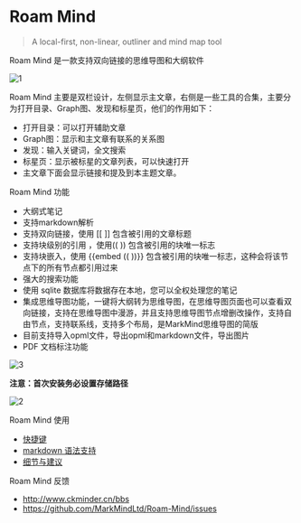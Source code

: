 # Roam Mind

> A local-first, non-linear, outliner and mind map tool

Roam Mind 是一款支持双向链接的思维导图和大纲软件

![1](https://user-images.githubusercontent.com/18719494/117800219-7d72c480-b285-11eb-8b9e-32b94a729c22.png)


Roam Mind 主要是双栏设计，左侧显示主文章，右侧是一些工具的合集，主要分为打开目录、Graph图、发现和标星页，他们的作用如下：

- 打开目录：可以打开辅助文章
- Graph图：显示和主文章有联系的关系图
- 发现：输入关键词，全文搜索
- 标星页：显示被标星的文章列表，可以快速打开
- 主文章下面会显示链接和提及到本主题文章。

Roam Mind 功能

- 大纲式笔记
- 支持markdown解析
- 支持双向链接，使用 [[   ]] 包含被引用的文章标题
- 支持块级别的引用 ，使用((  )) 包含被引用的块唯一标志
- 支持块嵌入，使用 {{embed ((  ))}} 包含被引用的块唯一标志，这种会将该节点下的所有节点都引用过来
- 强大的搜索功能
- 使用 sqlite 数据库将数据存在本地，您可以全权处理您的笔记
- 集成思维导图功能，一键将大纲转为思维导图，在思维导图页面也可以查看双向链接，支持在思维导图中漫游，并且支持思维导图节点增删改操作，支持自由节点，支持联系线，支持多个布局，是MarkMind思维导图的简版
- 目前支持导入opml文件，导出opml和markdown文件，导出图片
- PDF 文档标注功能

![3](https://user-images.githubusercontent.com/18719494/119229212-71221d80-bb49-11eb-842a-bc2888114692.png)

**注意：首次安装务必设置存储路径**

![2](https://user-images.githubusercontent.com/18719494/117800394-adba6300-b285-11eb-9480-78f2d58700b4.png)

Roam Mind 使用
- [快捷键](https://github.com/MarkMindLtd/Roam-Mind/blob/main/%E5%BF%AB%E6%8D%B7%E9%94%AE.md) 
- [markdown 语法支持](https://github.com/MarkMindLtd/Roam-Mind/blob/main/markdown%20%E8%AF%AD%E6%B3%95.md) 
- [细节与建议](https://github.com/MarkMindLtd/Roam-Mind/blob/main/%E7%BB%86%E8%8A%82%E4%B8%8E%E5%BB%BA%E8%AE%AE.md) 

Roam Mind 反馈

- http://www.ckminder.cn/bbs
- https://github.com/MarkMindLtd/Roam-Mind/issues


